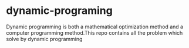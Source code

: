 # dynamic-programing
Dynamic programming is both a mathematical optimization method and a computer programming method.This repo contains all the problem which solve by dynamic programming
